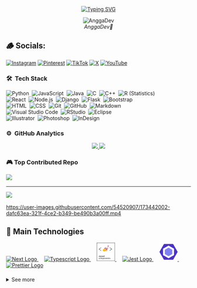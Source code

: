 <div align="center">
<a href="https://youtube.com/@gusde-gaming?si=XOTxStVebq9I0gAB">
    <img
        src="https://readme-typing-svg.herokuapp.com?font=ShadowsIntoLightsize=50&duration=5500&color=87CEEB&background=FF673200&center=true&vCenter=true&lines=Hello,+I+am+GanzzDev;I+am+is+a+developer+bot+whatsapp⚡"
            alt="Typing SVG"
        />
    </a>
</p>
</div>

<p align="center">
  <img src="https://i.ibb.co.com/bWZKGhw/fk.jpg" alt="AnggaDev" />
  <br />
  <i>AnggaDev🦖</i>
</p>

## 🪵 Socials:
[![Instagram](https://img.shields.io/badge/Instagram-%23E4405F.svg?logo=Instagram&logoColor=white)](https://www.instagram.com/anggaa.niee?igsh=bjN6a3Fpam1zbHR1) [![Pinterest](https://img.shields.io/badge/Pinterest-%23E60023.svg?logo=Pinterest&logoColor=white)](https://pin.it/4qoj3wPa2) [![TikTok](https://img.shields.io/badge/TikTok-%23000000.svg?logo=TikTok&logoColor=white)](https://www.tiktok.com/@gyyatttt?_t=ZS-8utmytbZt3P&_r=1) [![X](https://img.shields.io/badge/X-black.svg?logo=X&logoColor=white)](https://x.com/anggaselebeww) [![YouTube](https://img.shields.io/badge/YouTube-%23FF0000.svg?logo=YouTube&logoColor=white)](https://youtube.com/@gusde-gaming?si=gBQVNsvWxYwbzD3q)

### 🛠 &nbsp;Tech Stack
![Python](https://img.shields.io/badge/-Python-05122A?style=flat&logo=python)&nbsp;
![JavaScript](https://img.shields.io/badge/-JavaScript-05122A?style=flat&logo=javascript)&nbsp;
![Java](https://img.shields.io/badge/-Java-05122A?style=flat&logo=Java&logoColor=FFA518)&nbsp;
![C](https://img.shields.io/badge/-C-05122A?style=flat&logo=C&logoColor=A8B9CC)&nbsp;
![C++](https://img.shields.io/badge/-C++-05122A?style=flat&logo=C%2B%2B&logoColor=00599C)&nbsp;
![R (Statistics)](https://img.shields.io/badge/-R-05122A?style=flat&logo=R&logoColor=276DC3)\
![React](https://img.shields.io/badge/-React-05122A?style=flat&logo=react)&nbsp;
![Node.js](https://img.shields.io/badge/-Node.js-05122A?style=flat&logo=node.js)&nbsp;
![Django](https://img.shields.io/badge/-Django-05122A?style=flat&logo=django&logoColor=092E20)&nbsp;
![Flask](https://img.shields.io/badge/-Flask-05122A?style=flat&logo=flask)&nbsp;
![Bootstrap](https://img.shields.io/badge/-Bootstrap-05122A?style=flat&logo=bootstrap&logoColor=563D7C)\
![HTML](https://img.shields.io/badge/-HTML-05122A?style=flat&logo=HTML5)&nbsp;
![CSS](https://img.shields.io/badge/-CSS-05122A?style=flat&logo=CSS3&logoColor=1572B6)&nbsp;
![Git](https://img.shields.io/badge/-Git-05122A?style=flat&logo=git)&nbsp;
![GitHub](https://img.shields.io/badge/-GitHub-05122A?style=flat&logo=github)&nbsp;
![Markdown](https://img.shields.io/badge/-Markdown-05122A?style=flat&logo=markdown)\
![Visual Studio Code](https://img.shields.io/badge/-Visual%20Studio%20Code-05122A?style=flat&logo=visual-studio-code&logoColor=007ACC)&nbsp;
![RStudio](https://img.shields.io/badge/-RStudio-05122A?style=flat&logo=rstudio)&nbsp;
![Eclipse](https://img.shields.io/badge/-Eclipse-05122A?style=flat&logo=eclipse-ide&logoColor=2C2255)\
![Illustrator](https://img.shields.io/badge/-Illustrator-05122A?style=flat&logo=adobe-illustrator)&nbsp;
![Photoshop](https://img.shields.io/badge/-Photoshop-05122A?style=flat&logo=adobe-photoshop)&nbsp;
![InDesign](https://img.shields.io/badge/-InDesign-05122A?style=flat&logo=adobe-indesign)

### ⚙️ &nbsp;GitHub Analytics

<p align="center">
<a href="https://github.com/Ganzz-Dev">
  <img height="180em" src="https://github-readme-stats-eight-theta.vercel.app/api?username=Ganzz-Dev&show_icons=true&theme=algolia&include_all_commits=true&count_private=true"/>
  <img height="180em" src="https://github-readme-stats-eight-theta.vercel.app/api/top-langs/?username=Ganzz-Dev&layout=compact&langs_count=8&theme=algolia"/>
</a>
</p>

### 🎮 Top Contributed Repo
![](https://github-contributor-stats.vercel.app/api?username=Ganzz-Dev&limit=5&theme=github_dark&combine_all_yearly_contributions=true)

---
[![](https://visitcount.itsvg.in/api?id=sychyy&icon=8&color=1)](https://visitcount.itsvg.in)

<!-- Proudly created with GPRM ( https://gprm.itsvg.in ) -->

https://user-images.githubusercontent.com/54520907/173442002-dafc63ea-321f-4ce2-b349-be490b3a00ff.mp4

## :rocket: Main Technologies ##

<a href="https://nextjs.org">
  <img width="50" title="NextJs" alt="Next Logo" src="https://raw.githubusercontent.com/maurodesouza/maurodesouza/master/assets/next-logo.svg">
</a> &#xa0; &#xa0;

<a href="https://www.typescriptlang.org">
  <img width="50" title="Typescript" alt="Typescript Logo" src="https://raw.githubusercontent.com/maurodesouza/maurodesouza/master/assets/typescript-logo.svg">
</a> &#xa0; &#xa0;

<a href="https://styled-components.com">
  <img width="50" title="Styled Components" alt="Styled Components Logo" src="https://raw.githubusercontent.com/github/explore/80688e429a7d4ef2fca1e82350fe8e3517d3494d/topics/styled-components/styled-components.png">
</a> &#xa0; &#xa0;

<a href="https://jestjs.io">
  <img width="50" title="Jest" alt="Jest Logo" src="https://raw.githubusercontent.com/maurodesouza/maurodesouza/master/assets/jest-logo.svg">
</a> &#xa0; &#xa0;

<a href="https://eslint.org">
  <img  width="50" title="Eslint" alt="Eslint Logo" src="https://raw.githubusercontent.com/github/explore/80688e429a7d4ef2fca1e82350fe8e3517d3494d/topics/eslint/eslint.png">
</a> &#xa0; &#xa0;

<a href="https://prettier.io">
  <img width="50" title="Prettier" alt="Prettier Logo" src="https://prettier.io/icon.png">
</a>

###

<details>
  <summary>See more</summary>

  ###
  
## :video_game: Scripts

- `dev`: starts the application at `localhost:3000`;
- `build`: creates an optimized production build of the application;
- `start`: starts the application in production mode at localhost:3000 (make sure to run the build first);
- `test`: runs the tests;
- `lint`: runs eslint in the /src directory.

<picture>
  <source media="(prefers-color-scheme: dark)" srcset="https://raw.githubusercontent.com/tobiasmeyhoefer/tobiasmeyhoefer/output/github-snake-dark.svg" />
  <source media="(prefers-color-scheme: light)" srcset="https://raw.githubusercontent.com/tobiasmeyhoefer/tobiasmeyhoefer/output/github-snake.svg" />
  <img alt="github-snake" src="https://raw.githubusercontent.com/tobiasmeyhoefer/tobiasmeyhoefer/output/github-snake.svg" />
</picture>

